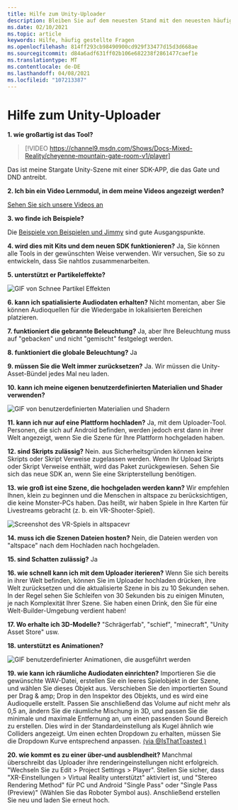 ```yaml
---
title: Hilfe zum Unity-Uploader
description: Bleiben Sie auf dem neuesten Stand mit den neuesten häufig gestellten Fragen und Lösungen für das altspacevr Unity Uploader.
ms.date: 02/10/2021
ms.topic: article
keywords: Hilfe, häufig gestellte Fragen
ms.openlocfilehash: 814ff293cb98490900cd929f33477d15d3d668ae
ms.sourcegitcommit: d84a6adf631ff02b106e682238f2861477caef1e
ms.translationtype: MT
ms.contentlocale: de-DE
ms.lasthandoff: 04/08/2021
ms.locfileid: "107213387"
---
```

# <a name="unity-uploader-help"></a>Hilfe zum Unity-Uploader

**1. wie großartig ist das Tool?**

> [!VIDEO https://channel9.msdn.com/Shows/Docs-Mixed-Reality/cheyenne-mountain-gate-room-v1/player]

Das ist meine Stargate Unity-Szene mit einer SDK-APP, die das Gate und DND antreibt.

**2. Ich bin ein Video Lernmodul, in dem meine Videos angezeigt werden?**

[Sehen Sie sich unsere Videos an](https://youtu.be/km9CnVYPzoM)

**3. wo finde ich Beispiele?**

[](https://account.altvr.com/worlds/featured) Die [Beispiele von Beispielen und Jimmy](https://account.altvr.com/worlds/1046572460192825569) sind gute Ausgangspunkte.

**4. wird dies mit Kits und dem neuen SDK funktionieren?**
Ja, Sie können alle Tools in der gewünschten Weise verwenden. Wir versuchen, Sie so zu entwickeln, dass Sie nahtlos zusammenarbeiten.

**5. unterstützt er Partikeleffekte?**

![GIF von Schnee Partikel Effekten](images/uploader-faq-img-01.gif)

**6. kann ich spatialisierte Audiodaten erhalten?**
Nicht momentan, aber Sie können Audioquellen für die Wiedergabe in lokalisierten Bereichen platzieren. 

**7. funktioniert die gebrannte Beleuchtung?**
Ja, aber Ihre Beleuchtung muss auf "gebacken" und nicht "gemischt" festgelegt werden.

**8. funktioniert die globale Beleuchtung?**
Ja

**9. müssen Sie die Welt immer zurücksetzen?**
Ja. Wir müssen die Unity-Asset-Bündel jedes Mal neu laden. 

**10. kann ich meine eigenen benutzerdefinierten Materialien und Shader verwenden?**

![GIF von benutzerdefinierten Materialien und Shadern](images/uploader-faq-img-02.gif)

**11. kann ich nur auf eine Plattform hochladen?**
Ja, mit dem Uploader-Tool. Personen, die sich auf Android befinden, werden jedoch erst dann in ihrer Welt angezeigt, wenn Sie die Szene für Ihre Plattform hochgeladen haben. 

**12. sind Skripts zulässig?**
Nein. aus Sicherheitsgründen können keine Skripts oder Skript Verweise zugelassen werden. Wenn Ihr Upload Skripts oder Skript Verweise enthält, wird das Paket zurückgewiesen. Sehen Sie sich das neue SDK an, wenn Sie eine Skripterstellung benötigen. 

**13. wie groß ist eine Szene, die hochgeladen werden kann?**
Wir empfehlen Ihnen, klein zu beginnen und die Menschen in altspace zu berücksichtigen, die keine Monster-PCs haben. Das heißt, wir haben Spiele in Ihre Karten für Livestreams gebracht (z. b. ein VR-Shooter-Spiel).

![Screenshot des VR-Spiels in altspacevr](images/uploader-faq-img-03.png)

**14. muss ich die Szenen Dateien hosten?**
Nein, die Dateien werden von "altspace" nach dem Hochladen nach hochgeladen.

**15. sind Schatten zulässig?**
Ja

**16. wie schnell kann ich mit dem Uploader iterieren?**
Wenn Sie sich bereits in ihrer Welt befinden, können Sie im Uploader hochladen drücken, ihre Welt zurücksetzen und die aktualisierte Szene in bis zu 10 Sekunden sehen. In der Regel sehen Sie Schleifen von 30 Sekunden bis zu einigen Minuten, je nach Komplexität Ihrer Szene. Sie haben einen Drink, den Sie für eine Welt-Builder-Umgebung verdient haben!

**17. Wo erhalte ich 3D-Modelle?**
"Schrägerfab", "schief", "minecraft", "Unity Asset Store" usw.

**18. unterstützt es Animationen?**

![GIF benutzerdefinierter Animationen, die ausgeführt werden](images/uploader-faq-img-04.gif)

**19. wie kann ich räumliche Audiodaten einrichten?** Importieren Sie die gewünschte WAV-Datei, erstellen Sie ein leeres Spielobjekt in der Szene, und wählen Sie dieses Objekt aus. Verschieben Sie den importierten Sound per Drag & amp; Drop in den Inspektor des Objekts, und es wird eine Audioquelle erstellt. Passen Sie anschließend das Volume auf nicht mehr als 0,5 an, ändern Sie die räumliche Mischung in 3D, und passen Sie die minimale und maximale Entfernung an, um einen passenden Sound Bereich zu erstellen. Dies wird in der Standardeinstellung als Kugel ähnlich wie Colliders angezeigt. Um einen echten Dropdown zu erhalten, müssen Sie die Dropdown Kurve entsprechend anpassen. [(via @IsThatToasted )](https://www.youtube.com/watch?v=ktb2vAAwknw&list=PLGmYIROty-5bpzKQNK3mRMi4pmh_LinV4&t=642s&index=29)

**20. wie kommt es zu einer über-und ausblendheit?**
Manchmal überschreibt das Uploader ihre renderingeinstellungen nicht erfolgreich. "Wechseln Sie zu Edit > Project Settings > Player". Stellen Sie sicher, dass "XR-Einstellungen > Virtual Reality unterstützt" aktiviert ist, und "Stereo Rendering Method" für PC und Android "Single Pass" oder "Single Pass (Preview)" (Wählen Sie das Roboter Symbol aus). Anschließend erstellen Sie neu und laden Sie erneut hoch. 
